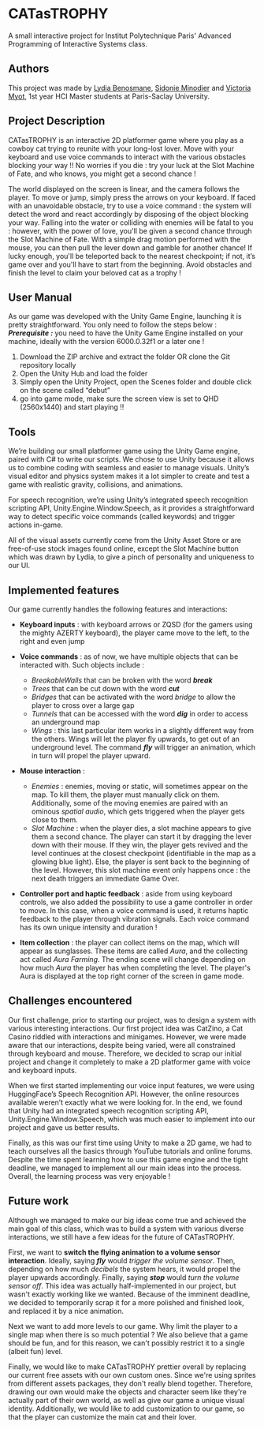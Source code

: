 

# CATasTROPHY

A small interactive project for Institut Polytechnique Paris' Advanced Programming of Interactive Systems class. 


## Authors

This project was made by [Lydia Benosmane](https://github.com/lydiab3n), [Sidonie Minodier](https://github.com/shidowe) and [Victoria Myot](https://github.com/vmfmyot), 1st year HCI Master students at Paris-Saclay University.

## Project Description

CATasTROPHY is an interactive 2D platformer game where you play as a cowboy cat trying to reunite with your long-lost lover. Move with your keyboard and use voice commands to interact with the various obstacles blocking your way !! No worries if you die : try your luck at the Slot Machine of Fate, and who knows, you might get a second chance !

The world displayed on the screen is linear, and the camera follows the player. To move or jump, simply press the arrows on your keyboard. If faced with an unavoidable obstacle, try to use a voice command : the system will detect the word and react accordingly by disposing of the object blocking your way. Falling into the water or colliding with enemies will be fatal to you : however, with the power of love, you'll be given a second chance through the Slot Machine of Fate. With a simple drag motion performed with the mouse, you can then pull the lever down and gamble for another chance! If lucky enough, you'll be teleported back to the nearest checkpoint; if not, it’s game over and you'll have to start from the beginning. Avoid obstacles and finish the level to claim your beloved cat as a trophy !


## User Manual

As our game was developed with the Unity Game Engine, launching it is pretty straightforward. You only need to follow the steps below :
_**Prerequisite :**_ you need to have the Unity Game Engine installed on your machine, ideally with the version 6000.0.32f1 or a later one !
1. Download the ZIP archive and extract the folder OR clone the Git repository locally
2. Open the Unity Hub and load the folder
3. Simply open the Unity Project, open the Scenes folder and double click on the scene called “debut” 
4. go into game mode, make sure the screen view is set to QHD (2560x1440) and start playing !!


## Tools

We’re building our small platformer game using the Unity Game engine, paired with C# to write our scripts. We chose to use Unity because it allows us to combine coding with seamless and easier to manage visuals. Unity’s visual editor and physics system makes it a lot simpler to create and test a game with realistic gravity, collisions, and animations. 

For speech recognition, we’re using Unity’s integrated speech recognition scripting API, Unity.Engine.Window.Speech, as it provides a straightforward way to detect specific voice commands (called keywords) and trigger actions in-game.

All of the visual assets currently come from the Unity Asset Store or are free-of-use stock images found online, except the Slot Machine button which was drawn by Lydia, to give a pinch of personality and uniqueness to our UI.


## Implemented features

Our game currently handles the following features and interactions:
- **Keyboard inputs** : with keyboard arrows or ZQSD (for the gamers using the mighty AZERTY keyboard), the player came move to the left, to the right and even jump

- **Voice commands** : as of now, we have multiple objects that can be interacted with. Such objects include :
    - _BreakableWalls_ that can be broken with the word **_break_**
    - _Trees_ that can be cut down with the word **_cut_**
    - _Bridges_ that can be activated with the word _bridge_ to allow the player to cross over a large gap
    - _Tunnels_ that can be accessed with the word **_dig_** in order to access an underground map
    - _Wings_ : this last particular item works in a slightly different way from the others. Wings will let the player fly upwards, to get out of an underground level. The command **_fly_** will trigger an animation, which in turn will propel the player upward.

- **Mouse interaction** :
    - _Enemies_ : enemies, moving or static, will sometimes appear on the map. To kill them, the player must manually click on them. Additionally, some of the moving enemies are paired with an ominous _spatial audio_, which gets triggered when the player gets close to them.
    - _Slot Machine_ : when the player dies, a slot machine appears to give them a second chance. The player can start it by dragging the lever down with their mouse. If they win, the player gets revived and the level continues at the closest checkpoint (identifiable in the map as a glowing blue light). Else, the player is sent back to the beginning of the level. However, this slot machine event only happens once : the next death triggers an immediate Game Over.

- **Controller port and haptic feedback** : aside from using keyboard controls, we also added the possibility to use a game controller in order to move. In this case, when a voice command is used, it returns haptic feedback to the player through vibration signals. Each voice command has its own unique intensity and duration !

- **Item collection** : the player can collect items on the map, which will appear as sunglasses. These items are called _Aura_, and the collecting act called _Aura Farming_. The ending scene will change depending on how much _Aura_ the player has when completing the level. The player's Aura is displayed at the top right corner of the screen in game mode.

##  Challenges encountered

Our first challenge, prior to starting our project, was to design a system with various interesting interactions. Our first project idea was CatZino, a Cat Casino riddled with interactions and minigames. However, we were made aware that our interactions, despite being varied, were all constrained through keyboard and mouse. Therefore, we decided to scrap our initial project and change it completely to make a 2D platformer game with voice and keyboard inputs.

When we first started implementing our voice input features, we were using HuggingFace’s Speech Recognition API. However, the online resources available weren’t exactly what we were looking for. In the end, we found that Unity had an integrated speech recognition scripting API, Unity.Engine.Window.Speech, which was much easier to implement into our project and gave us better results.

Finally, as this was our first time using Unity to make a 2D game, we had to teach ourselves all the basics through YouTube tutorials and online forums. Despite the time spent learning how to use this game engine and the tight deadline, we managed to implement all our main ideas into the process. Overall, the learning process was very enjoyable !

## Future work

Although we managed to make our big ideas come true and achieved the main goal of this class, which was to build a system with various diverse interactions, we still have a few ideas for the future of CATasTROPHY.

First, we want to **switch the flying animation to a volume sensor interaction**. Ideally, saying _**fly**_ would _trigger the volume sensor_. Then, depending on how much _decibels_ the system hears, it would propel the player upwards accordingly. Finally, saying _**stop**_ would _turn the volume sensor off_. This idea was actually half-implemented in our project, but wasn't exactly working like we wanted. Because of the imminent deadline, we decided to temporarily scrap it for a more polished and finished look, and replaced it by a nice animation.

Next we want to add more levels to our game. Why limit the player to a single map when there is so much potential ? We also believe that a game should be fun, and for this reason, we can't possibly restrict it to a single (albeit fun) level.

Finally, we would like to make CATasTROPHY prettier overall by replacing our current free assets with our own custom ones. Since we're using sprites from different assets packages, they don't really blend together. Therefore, drawing our own would make the objects and character seem like they're actually part of their own world, as well as give our game a unique visual identity. Additionally, we would like to add customization to our game, so that the player can customize the main cat and their lover.
